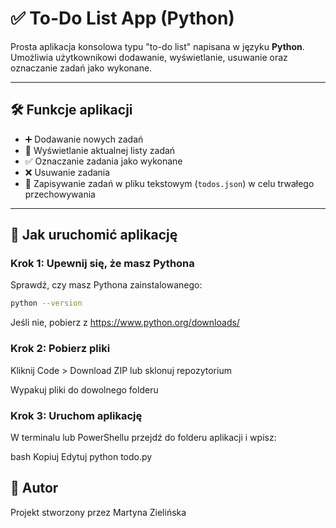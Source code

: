 # ✅ To-Do List App (Python)

Prosta aplikacja konsolowa typu "to-do list" napisana w języku **Python**. 
Umożliwia użytkownikowi dodawanie, wyświetlanie, usuwanie oraz oznaczanie zadań jako wykonane.

---

## 🛠️ Funkcje aplikacji

- ➕ Dodawanie nowych zadań
- 📜 Wyświetlanie aktualnej listy zadań
- ✅ Oznaczanie zadania jako wykonane
- ❌ Usuwanie zadania
- 💾 Zapisywanie zadań w pliku tekstowym (`todos.json`) w celu trwałego przechowywania

---

## 🚀 Jak uruchomić aplikację

### Krok 1: Upewnij się, że masz Pythona

Sprawdź, czy masz Pythona zainstalowanego:

```bash
python --version
```
Jeśli nie, pobierz z https://www.python.org/downloads/

### Krok 2: Pobierz pliki
Kliknij Code > Download ZIP lub sklonuj repozytorium

Wypakuj pliki do dowolnego folderu

### Krok 3: Uruchom aplikację
W terminalu lub PowerShellu przejdź do folderu aplikacji i wpisz:

bash
Kopiuj
Edytuj
python todo.py

## 👤 Autor
Projekt stworzony przez Martyna Zielińska
